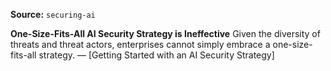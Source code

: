 **Source:** `securing-ai`

**One-Size-Fits-All AI Security Strategy is Ineffective**
Given the diversity of threats and threat actors, enterprises cannot simply embrace a one-size-fits-all strategy. — [Getting Started with an AI Security Strategy]
